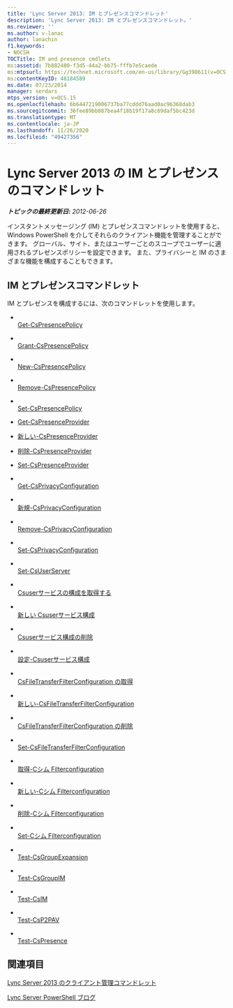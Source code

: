 ```yaml
---
title: 'Lync Server 2013: IM とプレゼンスコマンドレット'
description: 'Lync Server 2013: IM とプレゼンスコマンドレット。'
ms.reviewer: ''
ms.author: v-lanac
author: lanachin
f1.keywords:
- NOCSH
TOCTitle: IM and presence cmdlets
ms:assetid: 7b882480-f3d5-44a2-bb75-fffb7e5caede
ms:mtpsurl: https://technet.microsoft.com/en-us/library/Gg398611(v=OCS.15)
ms:contentKeyID: 48184589
ms.date: 07/23/2014
manager: serdars
mtps_version: v=OCS.15
ms.openlocfilehash: 6b6447219006737ba77cddd76aad0ac96368dab3
ms.sourcegitcommit: 36fee89bb887bea4f18b19f17a8c69daf5bc423d
ms.translationtype: MT
ms.contentlocale: ja-JP
ms.lasthandoff: 11/26/2020
ms.locfileid: "49427356"
---
```

# <a name="im-and-presence-cmdlets-in-lync-server-2013"></a>Lync Server 2013 の IM とプレゼンスのコマンドレット

<div data-xmlns="http://www.w3.org/1999/xhtml">

<div class="topic" data-xmlns="http://www.w3.org/1999/xhtml" data-msxsl="urn:schemas-microsoft-com:xslt" data-cs="https://msdn.microsoft.com/">

<div data-asp="https://msdn2.microsoft.com/asp">



</div>

<div id="mainSection">

<div id="mainBody">

<span> </span>

_**トピックの最終更新日:** 2012-06-26_

インスタントメッセージング (IM) とプレゼンスコマンドレットを使用すると、Windows PowerShell を介してそれらのクライアント機能を管理することができます。 グローバル、サイト、またはユーザーごとのスコープでユーザーに適用されるプレゼンスポリシーを設定できます。 また、プライバシーと IM のさまざまな機能を構成することもできます。

<div>

## <a name="im-and-presence-cmdlets"></a>IM とプレゼンスコマンドレット

IM とプレゼンスを構成するには、次のコマンドレットを使用します。

  - <span></span>  
    [Get-CsPresencePolicy](https://technet.microsoft.com/library/Gg398463(v=OCS.15))

  - <span></span>  
    [Grant-CsPresencePolicy](https://technet.microsoft.com/library/Gg398571(v=OCS.15))

  - <span></span>  
    [New-CsPresencePolicy](https://technet.microsoft.com/library/Gg412747(v=OCS.15))

  - <span></span>  
    [Remove-CsPresencePolicy](https://technet.microsoft.com/library/Gg399070(v=OCS.15))

  - <span></span>  
    [Set-CsPresencePolicy](https://technet.microsoft.com/library/Gg425782(v=OCS.15))

<!-- end list -->

  - [Get-CsPresenceProvider](https://technet.microsoft.com/library/JJ204705(v=OCS.15))

  - [新しい-CsPresenceProvider](https://technet.microsoft.com/library/JJ204895(v=OCS.15))

  - [削除-CsPresenceProvider](https://technet.microsoft.com/library/JJ205036(v=OCS.15))

  - [Set-CsPresenceProvider](https://technet.microsoft.com/library/JJ204833(v=OCS.15))

<!-- end list -->

  - <span></span>  
    [Get-CsPrivacyConfiguration](https://technet.microsoft.com/library/Gg413002(v=OCS.15))

  - <span></span>  
    [新規-CsPrivacyConfiguration](https://technet.microsoft.com/library/Gg398807(v=OCS.15))

  - <span></span>  
    [Remove-CsPrivacyConfiguration](https://technet.microsoft.com/library/Gg425821(v=OCS.15))

  - <span></span>  
    [Set-CsPrivacyConfiguration](https://technet.microsoft.com/library/Gg398484(v=OCS.15))

<!-- end list -->

  - <span></span>  
    [Set-CsUserServer](https://technet.microsoft.com/library/Gg413026(v=OCS.15))

<!-- end list -->

  - <span></span>  
    [Csuserサービスの構成を取得する](https://technet.microsoft.com/library/Gg398133(v=OCS.15))

  - <span></span>  
    [新しい Csuserサービス構成](https://technet.microsoft.com/library/Gg412926(v=OCS.15))

  - <span></span>  
    [Csuserサービス構成の削除](https://technet.microsoft.com/library/Gg398722(v=OCS.15))

  - <span></span>  
    [設定-Csuserサービス構成](https://technet.microsoft.com/library/Gg398340(v=OCS.15))

<!-- end list -->

  - <span></span>  
    [CsFileTransferFilterConfiguration の取得](https://technet.microsoft.com/library/Gg398527(v=OCS.15))

  - <span></span>  
    [新しい-CsFileTransferFilterConfiguration](https://technet.microsoft.com/library/Gg425897(v=OCS.15))

  - <span></span>  
    [CsFileTransferFilterConfiguration の削除](https://technet.microsoft.com/library/Gg413064(v=OCS.15))

  - <span></span>  
    [Set-CsFileTransferFilterConfiguration](https://technet.microsoft.com/library/Gg425736(v=OCS.15))

<!-- end list -->

  - <span></span>  
    [取得-Cシム Filterconfiguration](https://technet.microsoft.com/library/Gg398980(v=OCS.15))

  - <span></span>  
    [新しい-Cシム Filterconfiguration](https://technet.microsoft.com/library/Gg398244(v=OCS.15))

  - <span></span>  
    [削除-Cシム Filterconfiguration](https://technet.microsoft.com/library/Gg398171(v=OCS.15))

  - <span></span>  
    [Set-Cシム Filterconfiguration](https://technet.microsoft.com/library/Gg412960(v=OCS.15))

<!-- end list -->

  - <span></span>  
    [Test-CsGroupExpansion](https://technet.microsoft.com/library/Gg399009(v=OCS.15))

<!-- end list -->

  - <span></span>  
    [Test-CsGroupIM](https://technet.microsoft.com/library/Gg398273(v=OCS.15))

<!-- end list -->

  - <span></span>  
    [Test-CsIM](https://technet.microsoft.com/library/Gg425802(v=OCS.15))

<!-- end list -->

  - <span></span>  
    [Test-CsP2PAV](https://technet.microsoft.com/library/Gg412821(v=OCS.15))

<!-- end list -->

  - <span></span>  
    [Test-CsPresence](https://technet.microsoft.com/library/Gg398148(v=OCS.15))

</div>

<div>

## <a name="see-also"></a>関連項目


[Lync Server 2013 のクライアント管理コマンドレット](lync-server-2013-client-management-cmdlets.md)  


[Lync Server PowerShell ブログ](https://go.microsoft.com/fwlink/p/?linkid=203150)  
  

</div>

</div>

<span> </span>

</div>

</div>

</div>

